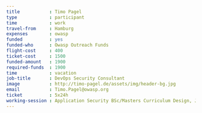 ```yaml
---
title           : Timo Pagel
type            : participant
time            : work
travel-from     : Hamburg
expenses        : owasp
funded          : yes
funded-who      : Owasp Outreach Funds
flight-cost     : 400
ticket-cost     : 1500
funded-amount   : 1900
required-funds  : 1900
time            : vacation
job-title       : DevOps Security Consultant
image           : http://timo-pagel.de/assets/img/header-bg.jpg
email           : Timo.Pagel@owasp.org
ticket     	    : 5x24h
working-session	: Application Security BSc/Masters Curriculum Design, Juice Shop, Draft SAMM2 - the "DevOps release", Update SAMM model to take into account Agile and DevOps, Docker Security, Scaling Static Analysis Reviews and Deployments
---
```


